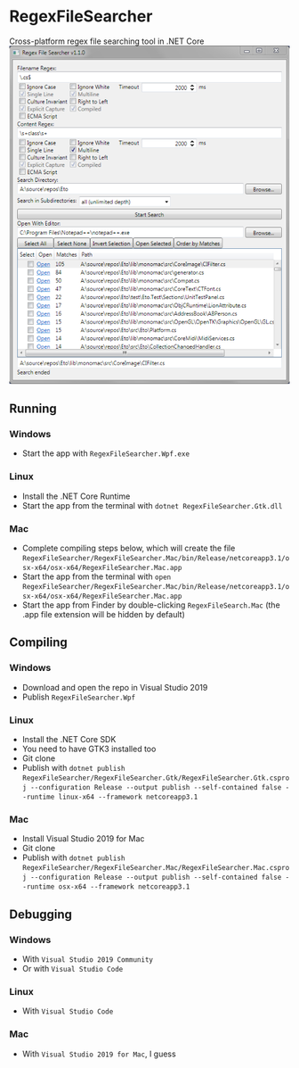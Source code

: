 RegexFileSearcher
=================

Cross-platform regex file searching tool in .NET Core
![](https://github.com/CommonLoon102/RegexFileSearcher/blob/master/image/screenshot.png?raw=true)

Running
-------

### Windows
 - Start the app with `RegexFileSearcher.Wpf.exe`
### Linux
 - Install the .NET Core Runtime
 - Start the app from the terminal with `dotnet RegexFileSearcher.Gtk.dll`
### Mac
 - Complete compiling steps below, which will create the file `RegexFileSearcher/RegexFileSearcher.Mac/bin/Release/netcoreapp3.1/osx-x64/osx-x64/RegexFileSearcher.Mac.app`
 - Start the app from the terminal with `open RegexFileSearcher/RegexFileSearcher.Mac/bin/Release/netcoreapp3.1/osx-x64/osx-x64/RegexFileSearcher.Mac.app`
 - Start the app from Finder by double-clicking `RegexFileSearch.Mac` (the .app file extension will be hidden by default)
 
Compiling
---------

### Windows
 - Download and open the repo in Visual Studio 2019
 - Publish `RegexFileSearcher.Wpf`
### Linux
 - Install the .NET Core SDK
 - You need to have GTK3 installed too
 - Git clone
 - Publish with `dotnet publish RegexFileSearcher/RegexFileSearcher.Gtk/RegexFileSearcher.Gtk.csproj --configuration Release --output publish --self-contained false --runtime linux-x64 --framework netcoreapp3.1`
### Mac
 - Install Visual Studio 2019 for Mac
 - Git clone
 - Publish with `dotnet publish RegexFileSearcher/RegexFileSearcher.Mac/RegexFileSearcher.Mac.csproj --configuration Release --output publish --self-contained false --runtime osx-x64 --framework netcoreapp3.1`
 
 Debugging
 ---------
 
### Windows
 - With `Visual Studio 2019 Community`
 - Or with `Visual Studio Code`
### Linux
 - With `Visual Studio Code`
### Mac
 - With `Visual Studio 2019 for Mac`, I guess
